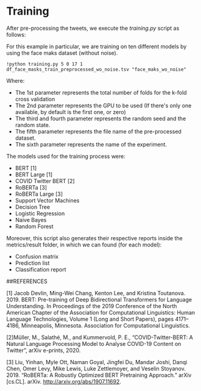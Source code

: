 # Training

After pre-processing the tweets, we execute the *training.py* script as follows:

For this example in particular, we are training on ten different models by using the face maks dataset (without noise).

```console
!python training.py 5 0 17 1 df_face_masks_train_preprocessed_wo_noise.tsv "face_maks_wo_noise"
```

Where:

- The 1st parameter represents the total number of folds for the k-fold cross validation
- The 2nd parameter represents the GPU to be used (If there's only one available, by default is the first one, or zero)
- The third and fourth parameter represents the random seed and the random state.
- The fifth parameter represents the file name of the pre-processed dataset.
- The sixth parameter represents the name of the experiment.

The models used for the training process were:
- BERT [1]
- BERT Large [1]
- COVID Twitter BERT [2]
- RoBERTa [3]
- RoBERTa Large [3]
- Support Vector Machines
- Decision Tree
- Logistic Regression
- Naive Bayes
- Random Forest

Moreover, this script also generates their respective reports inside the metrics/result folder, in which we can found (for each model):
- Confusion matrix
- Prediction list
- Classification report

##REFERENCES

[1] Jacob Devlin, Ming-Wei Chang, Kenton Lee, and Kristina Toutanova. 2019. BERT: Pre-training of Deep Bidirectional Transformers for Language Understanding. In Proceedings of the 2019 Conference of the North American Chapter of the Association for Computational Linguistics: Human Language Technologies, Volume 1 (Long and Short Papers), pages 4171–4186, Minneapolis, Minnesota. Association for Computational Linguistics.

[2]Müller, M., Salathé, M., and Kummervold, P. E., “COVID-Twitter-BERT: A Natural Language Processing Model to Analyse COVID-19 Content on Twitter”, arXiv e-prints, 2020.

[3] Liu, Yinhan, Myle Ott, Naman Goyal, Jingfei Du, Mandar Joshi, Danqi Chen, Omer Levy, Mike Lewis, Luke Zettlemoyer, and Veselin Stoyanov. 2019. “RoBERTa: A Robustly Optimized BERT Pretraining Approach.” arXiv [cs.CL]. arXiv. http://arxiv.org/abs/1907.11692.

